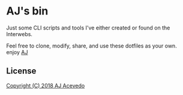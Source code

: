# AJ's bin

Just some CLI scripts and tools I've either created or found on the Interwebs.


Feel free to clone, modify, share, and use these dotfiles as your own.  
enjoy
[AJ](https://twitter.com/AJ_Acevedo)

## License

[Copyright (C) 2018 AJ Acevedo](https://github.com/AJ-Acevedo/dotfiles/blob/master/LICENSE.md)
